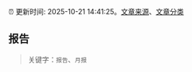 :alarm_clock: 更新时间: 2025-10-21 14:41:25。[文章来源](/README.md)、[文章分类](/TAGS.md)

## 报告


> 关键字：`报告`、`月报`



